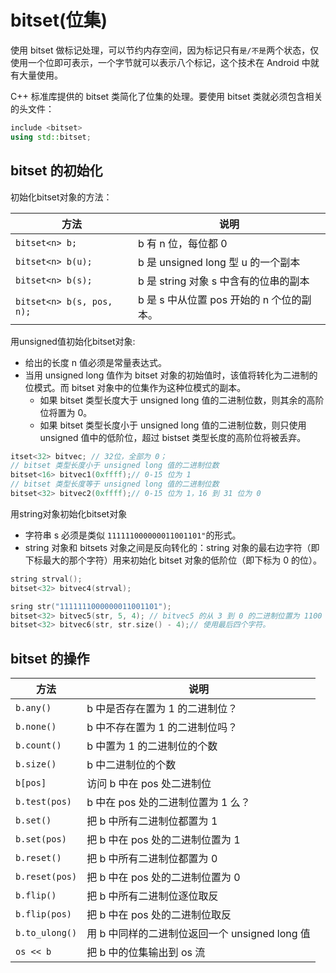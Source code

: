 # bitset(位集)

使用 bitset 做标记处理，可以节约内存空间，因为标记只有`是/不是`两个状态，仅使用一个位即可表示，一个字节就可以表示八个标记，这个技术在 Android 中就有大量使用。

C++ 标准库提供的 bitset 类简化了位集的处理。要使用 bitset 类就必须包含相关的头文件：

```cpp
include <bitset>
using std::bitset;
```

## bitset 的初始化

初始化bitset对象的方法：

方法 | 说明
---|---
`bitset<n> b;` | b 有 n 位，每位都 0
`bitset<n> b(u);` | b 是 unsigned long 型 u 的一个副本
`bitset<n> b(s);` | b 是 string 对象 s 中含有的位串的副本
`bitset<n> b(s, pos, n);` | b 是 s 中从位置 pos 开始的 n 个位的副本。

用unsigned值初始化bitset对象:

- 给出的长度 n 值必须是常量表达式。
- 当用 unsigned long 值作为 bitset 对象的初始值时，该值将转化为二进制的位模式。而 bitset 对象中的位集作为这种位模式的副本。
  - 如果 bitset 类型长度大于 unsigned long 值的二进制位数，则其余的高阶位将置为 0。
  - 如果 bitset 类型长度小于 unsigned long 值的二进制位数，则只使用 unsigned 值中的低阶位，超过 bistset 类型长度的高阶位将被丢弃。

```cpp
itset<32> bitvec; // 32位，全部为 0；
// bitset 类型长度小于 unsigned long 值的二进制位数
bitset<16> bitvec1(0xffff);// 0-15 位为 1
// bitset 类型长度等于 unsigned long 值的二进制位数
bitset<32> bitvec2(0xffff);// 0-15 位为 1，16 到 31 位为 0
```

用string对象初始化bitset对象

- 字符串 s 必须是类似 `111111000000011001101"`的形式。
- string 对象和 bitsets 对象之间是反向转化的：string 对象的最右边字符（即下标最大的那个字符）用来初始化 bitset 对象的低阶位（即下标为 0 的位）。

```cpp
string strval();
bitset<32> bitvec4(strval);

sring str("1111111000000011001101");
bitset<32> bitvec5(str, 5, 4); // bitvec5 的从 3 到 0 的二进制位置为 1100 ，其他二进制位都置为 0。
bitset<32> bitvec6(str, str.size() - 4);// 使用最后四个字符。
```

## bitset 的操作

方法 | 说明
---|---
`b.any()` | b 中是否存在置为 1 的二进制位？
`b.none()` | b 中不存在置为 1 的二进制位吗？
`b.count()` | b 中置为 1 的二进制位的个数
`b.size()` | b 中二进制位的个数
`b[pos]` | 访问 b 中在 pos 处二进制位
`b.test(pos)` | b 中在 pos 处的二进制位置为 1 么？
`b.set()` | 把 b 中所有二进制位都置为 1
`b.set(pos)` | 把 b 中在 pos 处的二进制位置为 1
`b.reset()` | 把 b 中所有二进制位都置为 0
`b.reset(pos)` | 把 b 中在 pos 处的二进制位置为 0
`b.flip()` | 把 b 中所有二进制位逐位取反
`b.flip(pos)` | 把 b 中在 pos 处的二进制位取反
`b.to_ulong()` | 用 b 中同样的二进制位返回一个 unsigned long 值
`os << b` | 把 b 中的位集输出到 os 流
